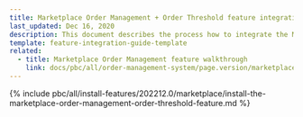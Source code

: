 ```yaml
---
title: Marketplace Order Management + Order Threshold feature integration
last_updated: Dec 16, 2020
description: This document describes the process how to integrate the Marketplace Order Management Feature + Order Threshold feature into a Spryker project.
template: feature-integration-guide-template
related:
  - title: Marketplace Order Management feature walkthrough
    link: docs/pbc/all/order-management-system/page.version/marketplace/marketplace-order-management-feature-overview/marketplace-order-management-feature-overview.html
---
```


{% include pbc/all/install-features/202212.0/marketplace/install-the-marketplace-order-management-order-threshold-feature.md %} <!-- To edit, see /_includes/pbc/all/install-features/202212.0/marketplace/install-the-marketplace-order-management-order-threshold-feature.md -->

